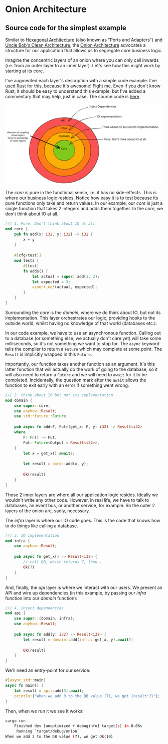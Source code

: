 # Onion Architecture

## Source code for the simplest example

Similar to [Hexagonal Architecture][hexagonal-architecture] (also known as "Ports and Adapters") and [Uncle Bob's Clean Architecture][clean-architecture], the [Onion Architecture][onion-architecture] advocates a structure for our application that allows us to segregate core business logic.

Imagine the concentric layers of an onion where you can only call inwards (i.e. from an outer layer to an inner layer). Let's see how this might work by starting at its core.

I've augmented each layer's description with a simple code example. I've used [Rust][rust] for this, because it's awesome! [Fight me][rust-post]. Even if you don't know Rust, it should be easy to understand this example, but I've added a commentary that may help, just in case. The source code is [here](./src/main.rs).

![Onion Architecture](./docs/onion.svg)

The _core_ is pure in the functional sense, i.e. it has no side-effects. This is where our business logic resides. Notice how easy it is to test because its pure functions only take and return values. In our example, our _core_ is just a single function that takes 2 integers and adds them together. In the _core_, we don't think about IO at all.

```rust
/// 1. Pure. Don't think about IO at all
mod core {
    pub fn add(x: i32, y: i32) -> i32 {
        x + y
    }

    #[cfg(test)]
    mod tests {
        #[test]
        fn adds() {
            let actual = super::add(1, 2);
            let expected = 3;
            assert_eq!(actual, expected);
        }
    }
}
```

Surrounding the _core_ is the _domain_, where we do think about IO, but not its implementation. This layer orchestrates our logic, providing hooks to the outside world, whilst having no knowledge of that world (databases etc.).

In our code example, we have to use an asynchronous function. Calling out to a database (or something else, we actually don't care yet) will take some milliseconds, so it's not something we want to stop for. The `async` keyword tells the compiler to return a `Future` which may complete at some point. The `Result` is implicitly wrapped in this `Future`.

Importantly, our function takes another function as an argument. It's this latter function that will actually do the work of going to the database, so it will also need to return a `Future` and we will need to `await` for it to be completed. Incidentally, the question mark after the `await` allows the function to exit early with an error if something went wrong.

```rust
/// 2. think about IO but not its implementation
mod domain {
    use super::core;
    use anyhow::Result;
    use std::future::Future;

    pub async fn add<F, Fut>(get_x: F, y: i32) -> Result<i32>
    where
        F: Fn() -> Fut,
        Fut: Future<Output = Result<i32>>,
    {
        let x = get_x().await?;

        let result = core::add(x, y);

        Ok(result)
    }
}
```

Those 2 inner layers are where all our application logic resides. Ideally we wouldn't write any other code. However, in real life, we have to talk to databases, an event bus, or another service, for example. So the outer 2 layers of the onion are, sadly, necessary.

The _infra_ layer is where our IO code goes. This is the code that knows how to do things like calling a database.

```rust
/// 3. IO implementation
mod infra {
    use anyhow::Result;

    pub async fn get_x() -> Result<i32> {
        // call DB, which returns 7, then..
        Ok(7)
    }
}
```

And, finally, the _api_ layer is where we interact with our users. We present an API and wire up dependencies (in this example, by passing our _infra_ function into our _domain_ function):

```rust
/// 4. inject dependencies
mod api {
    use super::{domain, infra};
    use anyhow::Result;

    pub async fn add(y: i32) -> Result<i32> {
        let result = domain::add(infra::get_x, y).await?;

        Ok(result)
    }
}
```

We'll need an entry-point for our service:

```rust
#[async_std::main]
async fn main() {
    let result = api::add(3).await;
    println!("When we add 3 to the DB value (7), we get {result:?}");
}
```

Then, when we run it we see it works!

```bash
cargo run
    Finished dev [unoptimized + debuginfo] target(s) in 0.06s
     Running `target/debug/onion`
When we add 3 to the DB value (7), we get Ok(10)
```

[clean-architecture]: https://blog.cleancoder.com/uncle-bob/2012/08/13/the-clean-architecture.html
[hexagonal-architecture]: https://en.wikipedia.org/wiki/Hexagonal_architecture_(software)
[onion-architecture]: https://jeffreypalermo.com/2008/07/the-onion-architecture-part-1/
[rust-post]: https://blog.red-badger.com/now-is-a-really-good-time-to-make-friends-with-rust
[rust]: https://www.rust-lang.org/
